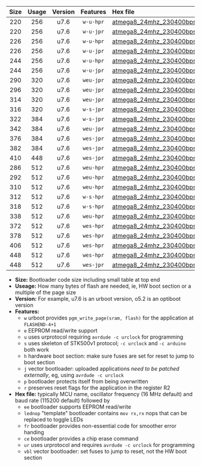 |Size|Usage|Version|Features|Hex file|
|:-:|:-:|:-:|:-:|:--|
|220|256|u7.6|`w-u-hpr`|[atmega8_24mhz_230400bps_ur.hex](https://raw.githubusercontent.com/stefanrueger/urboot/main/atmega8_24mhz_230400bps_ur.hex)|
|220|256|u7.6|`w-u-jpr`|[atmega8_24mhz_230400bps_ur_vbl.hex](https://raw.githubusercontent.com/stefanrueger/urboot/main/atmega8_24mhz_230400bps_ur_vbl.hex)|
|226|256|u7.6|`w-u-hpr`|[atmega8_24mhz_230400bps_lednop_ur.hex](https://raw.githubusercontent.com/stefanrueger/urboot/main/atmega8_24mhz_230400bps_lednop_ur.hex)|
|226|256|u7.6|`w-u-jpr`|[atmega8_24mhz_230400bps_lednop_ur_vbl.hex](https://raw.githubusercontent.com/stefanrueger/urboot/main/atmega8_24mhz_230400bps_lednop_ur_vbl.hex)|
|244|256|u7.6|`w-u-hpr`|[atmega8_24mhz_230400bps_lednop_fr_ur.hex](https://raw.githubusercontent.com/stefanrueger/urboot/main/atmega8_24mhz_230400bps_lednop_fr_ur.hex)|
|244|256|u7.6|`w-u-jpr`|[atmega8_24mhz_230400bps_lednop_fr_ur_vbl.hex](https://raw.githubusercontent.com/stefanrueger/urboot/main/atmega8_24mhz_230400bps_lednop_fr_ur_vbl.hex)|
|290|320|u7.6|`weu-jpr`|[atmega8_24mhz_230400bps_ee_ur_vbl.hex](https://raw.githubusercontent.com/stefanrueger/urboot/main/atmega8_24mhz_230400bps_ee_ur_vbl.hex)|
|296|320|u7.6|`weu-jpr`|[atmega8_24mhz_230400bps_ee_lednop_ur_vbl.hex](https://raw.githubusercontent.com/stefanrueger/urboot/main/atmega8_24mhz_230400bps_ee_lednop_ur_vbl.hex)|
|314|320|u7.6|`weu-jpr`|[atmega8_24mhz_230400bps_ee_lednop_fr_ur_vbl.hex](https://raw.githubusercontent.com/stefanrueger/urboot/main/atmega8_24mhz_230400bps_ee_lednop_fr_ur_vbl.hex)|
|316|320|u7.6|`w-s-jpr`|[atmega8_24mhz_230400bps_vbl.hex](https://raw.githubusercontent.com/stefanrueger/urboot/main/atmega8_24mhz_230400bps_vbl.hex)|
|322|384|u7.6|`w-s-jpr`|[atmega8_24mhz_230400bps_lednop_vbl.hex](https://raw.githubusercontent.com/stefanrueger/urboot/main/atmega8_24mhz_230400bps_lednop_vbl.hex)|
|342|384|u7.6|`weu-jpr`|[atmega8_24mhz_230400bps_ee_lednop_fr_ce_ur_vbl.hex](https://raw.githubusercontent.com/stefanrueger/urboot/main/atmega8_24mhz_230400bps_ee_lednop_fr_ce_ur_vbl.hex)|
|376|384|u7.6|`wes-jpr`|[atmega8_24mhz_230400bps_ee_vbl.hex](https://raw.githubusercontent.com/stefanrueger/urboot/main/atmega8_24mhz_230400bps_ee_vbl.hex)|
|382|384|u7.6|`wes-jpr`|[atmega8_24mhz_230400bps_ee_lednop_vbl.hex](https://raw.githubusercontent.com/stefanrueger/urboot/main/atmega8_24mhz_230400bps_ee_lednop_vbl.hex)|
|410|448|u7.6|`wes-jpr`|[atmega8_24mhz_230400bps_ee_lednop_fr_vbl.hex](https://raw.githubusercontent.com/stefanrueger/urboot/main/atmega8_24mhz_230400bps_ee_lednop_fr_vbl.hex)|
|286|512|u7.6|`weu-hpr`|[atmega8_24mhz_230400bps_ee_ur.hex](https://raw.githubusercontent.com/stefanrueger/urboot/main/atmega8_24mhz_230400bps_ee_ur.hex)|
|292|512|u7.6|`weu-hpr`|[atmega8_24mhz_230400bps_ee_lednop_ur.hex](https://raw.githubusercontent.com/stefanrueger/urboot/main/atmega8_24mhz_230400bps_ee_lednop_ur.hex)|
|310|512|u7.6|`weu-hpr`|[atmega8_24mhz_230400bps_ee_lednop_fr_ur.hex](https://raw.githubusercontent.com/stefanrueger/urboot/main/atmega8_24mhz_230400bps_ee_lednop_fr_ur.hex)|
|312|512|u7.6|`w-s-hpr`|[atmega8_24mhz_230400bps.hex](https://raw.githubusercontent.com/stefanrueger/urboot/main/atmega8_24mhz_230400bps.hex)|
|318|512|u7.6|`w-s-hpr`|[atmega8_24mhz_230400bps_lednop.hex](https://raw.githubusercontent.com/stefanrueger/urboot/main/atmega8_24mhz_230400bps_lednop.hex)|
|338|512|u7.6|`weu-hpr`|[atmega8_24mhz_230400bps_ee_lednop_fr_ce_ur.hex](https://raw.githubusercontent.com/stefanrueger/urboot/main/atmega8_24mhz_230400bps_ee_lednop_fr_ce_ur.hex)|
|372|512|u7.6|`wes-hpr`|[atmega8_24mhz_230400bps_ee.hex](https://raw.githubusercontent.com/stefanrueger/urboot/main/atmega8_24mhz_230400bps_ee.hex)|
|378|512|u7.6|`wes-hpr`|[atmega8_24mhz_230400bps_ee_lednop.hex](https://raw.githubusercontent.com/stefanrueger/urboot/main/atmega8_24mhz_230400bps_ee_lednop.hex)|
|406|512|u7.6|`wes-hpr`|[atmega8_24mhz_230400bps_ee_lednop_fr.hex](https://raw.githubusercontent.com/stefanrueger/urboot/main/atmega8_24mhz_230400bps_ee_lednop_fr.hex)|
|448|512|u7.6|`wes-hpr`|[atmega8_24mhz_230400bps_ee_lednop_fr_ce.hex](https://raw.githubusercontent.com/stefanrueger/urboot/main/atmega8_24mhz_230400bps_ee_lednop_fr_ce.hex)|
|448|512|u7.6|`wes-jpr`|[atmega8_24mhz_230400bps_ee_lednop_fr_ce_vbl.hex](https://raw.githubusercontent.com/stefanrueger/urboot/main/atmega8_24mhz_230400bps_ee_lednop_fr_ce_vbl.hex)|

- **Size:** Bootloader code size including small table at top end
- **Useage:** How many bytes of flash are needed, ie, HW boot section or a multiple of the page size
- **Version:** For example, u7.6 is an urboot version, o5.2 is an optiboot version
- **Features:**
  + `w` urboot provides `pgm_write_page(sram, flash)` for the application at `FLASHEND-4+1`
  + `e` EEPROM read/write support
  + `u` uses urprotocol requiring `avrdude -c urclock` for programming
  + `s` uses skeleton of STK500v1 protocol; `-c urclock` and `-c arduino` both work
  + `h` hardware boot section: make sure fuses are set for reset to jump to boot section
  + `j` vector bootloader: uploaded applications *need to be patched externally*, eg, using `avrdude -c urclock`
  + `p` bootloader protects itself from being overwritten
  + `r` preserves reset flags for the application in the register R2
- **Hex file:** typically MCU name, oscillator frequency (16 MHz default) and baud rate (115200 default) followed by
  + `ee` bootloader supports EEPROM read/write
  + `lednop` "template" bootloader contains `mov rx,rx` nops that can be replaced to toggle LEDs
  + `fr` bootloader provides non-essential code for smoother error handing
  + `ce` bootloader provides a chip erase command
  + `ur` uses urprotocol and requires `avrdude -c urclock` for programming
  + `vbl` vector bootloader: set fuses to jump to reset, not the HW boot section
